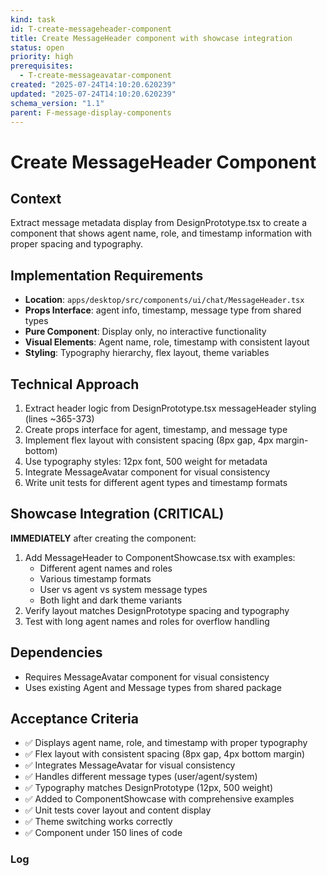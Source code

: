 ```yaml
---
kind: task
id: T-create-messageheader-component
title: Create MessageHeader component with showcase integration
status: open
priority: high
prerequisites:
  - T-create-messageavatar-component
created: "2025-07-24T14:10:20.620239"
updated: "2025-07-24T14:10:20.620239"
schema_version: "1.1"
parent: F-message-display-components
---
```


# Create MessageHeader Component

## Context

Extract message metadata display from DesignPrototype.tsx to create a component that shows agent name, role, and timestamp information with proper spacing and typography.

## Implementation Requirements

- **Location**: `apps/desktop/src/components/ui/chat/MessageHeader.tsx`
- **Props Interface**: agent info, timestamp, message type from shared types
- **Pure Component**: Display only, no interactive functionality
- **Visual Elements**: Agent name, role, timestamp with consistent layout
- **Styling**: Typography hierarchy, flex layout, theme variables

## Technical Approach

1. Extract header logic from DesignPrototype.tsx messageHeader styling (lines ~365-373)
2. Create props interface for agent, timestamp, and message type
3. Implement flex layout with consistent spacing (8px gap, 4px margin-bottom)
4. Use typography styles: 12px font, 500 weight for metadata
5. Integrate MessageAvatar component for visual consistency
6. Write unit tests for different agent types and timestamp formats

## Showcase Integration (CRITICAL)

**IMMEDIATELY** after creating the component:

1. Add MessageHeader to ComponentShowcase.tsx with examples:
   - Different agent names and roles
   - Various timestamp formats
   - User vs agent vs system message types
   - Both light and dark theme variants
2. Verify layout matches DesignPrototype spacing and typography
3. Test with long agent names and roles for overflow handling

## Dependencies

- Requires MessageAvatar component for visual consistency
- Uses existing Agent and Message types from shared package

## Acceptance Criteria

- ✅ Displays agent name, role, and timestamp with proper typography
- ✅ Flex layout with consistent spacing (8px gap, 4px bottom margin)
- ✅ Integrates MessageAvatar for visual consistency
- ✅ Handles different message types (user/agent/system)
- ✅ Typography matches DesignPrototype (12px, 500 weight)
- ✅ Added to ComponentShowcase with comprehensive examples
- ✅ Unit tests cover layout and content display
- ✅ Theme switching works correctly
- ✅ Component under 150 lines of code

### Log
